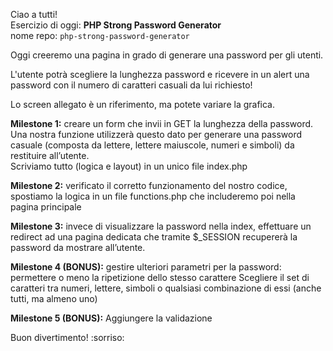 Ciao a tutti!  
Esercizio di oggi: **PHP Strong Password Generator**  
nome repo: `php-strong-password-generator`

Oggi creeremo una pagina in grado di generare una password per gli utenti.

L'utente potrà scegliere la lunghezza password e ricevere in un alert una password con il numero di caratteri casuali da lui richiesto!

Lo screen allegato è un riferimento, ma potete variare la grafica.

**Milestone 1:**   creare un form che invii in GET la lunghezza della password.
Una nostra funzione utilizzerà questo dato per generare una password casuale
(composta da lettere, lettere maiuscole, numeri e simboli) da restituire all’utente.  
Scriviamo tutto (logica e layout) in un unico file index.php

**Milestone 2:**   verificato il corretto funzionamento del nostro codice, spostiamo la logica in un file functions.php
che includeremo poi nella pagina principale

**Milestone 3:**   invece di visualizzare la password nella index, effettuare un redirect ad una pagina dedicata che tramite $_SESSION recupererà la password da mostrare all’utente.

**Milestone 4 (BONUS):**   gestire ulteriori parametri per la password:
permettere o meno la ripetizione dello stesso carattere
Scegliere il set di caratteri tra numeri, lettere, simboli o qualsiasi combinazione di essi (anche tutti, ma almeno uno)

**Milestone 5 (BONUS):** Aggiungere la validazione

Buon divertimento! :sorriso: